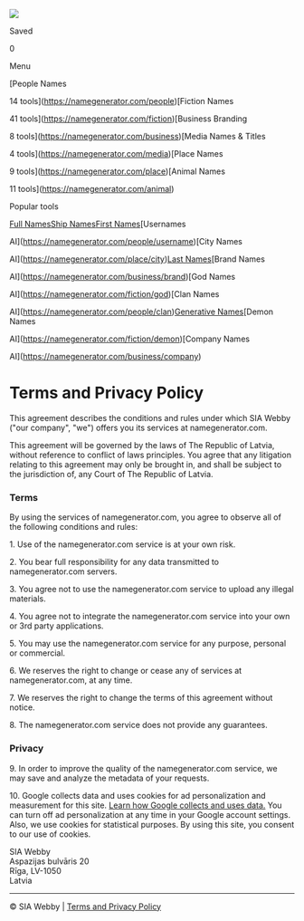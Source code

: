 [![](/images/logo.svg?v=04667e)](https://namegenerator.com/)

Saved

0

Menu

[People Names

14 tools](https://namegenerator.com/people)[Fiction Names

41 tools](https://namegenerator.com/fiction)[Business Branding

8 tools](https://namegenerator.com/business)[Media Names & Titles

4 tools](https://namegenerator.com/media)[Place Names

9 tools](https://namegenerator.com/place)[Animal Names

11 tools](https://namegenerator.com/animal)

Popular tools

[Full Names](https://namegenerator.com/people/full)[Ship Names](https://namegenerator.com/people/ship)[First Names](https://namegenerator.com/people/first)[Usernames

AI](https://namegenerator.com/people/username)[City Names

AI](https://namegenerator.com/place/city)[Last Names](https://namegenerator.com/people/last)[Brand Names

AI](https://namegenerator.com/business/brand)[God Names

AI](https://namegenerator.com/fiction/god)[Clan Names

AI](https://namegenerator.com/people/clan)[Generative Names](https://namegenerator.com/people/generative)[Demon Names

AI](https://namegenerator.com/fiction/demon)[Company Names

AI](https://namegenerator.com/business/company)

Terms and Privacy Policy
========================

This agreement describes the conditions and rules under which SIA Webby ("our company", "we") offers you its services at namegenerator.com.

This agreement will be governed by the laws of The Republic of Latvia, without reference to conflict of laws principles. You agree that any litigation relating to this agreement may only be brought in, and shall be subject to the jurisdiction of, any Court of The Republic of Latvia.

### Terms

By using the services of namegenerator.com, you agree to observe all of the following conditions and rules:

1\. Use of the namegenerator.com service is at your own risk.

2\. You bear full responsibility for any data transmitted to namegenerator.com servers.

3\. You agree not to use the namegenerator.com service to upload any illegal materials.

4\. You agree not to integrate the namegenerator.com service into your own or 3rd party applications.

5\. You may use the namegenerator.com service for any purpose, personal or commercial.

6\. We reserves the right to change or cease any of services at namegenerator.com, at any time.

7\. We reserves the right to change the terms of this agreement without notice.

8\. The namegenerator.com service does not provide any guarantees.

### Privacy

9\. In order to improve the quality of the namegenerator.com service, we may save and analyze the metadata of your requests.

10\. Google collects data and uses cookies for ad personalization and measurement for this site. [Learn how Google collects and uses data.](https://policies.google.com/technologies/partner-sites) You can turn off ad personalization at any time in your Google account settings. Also, we use cookies for statistical purposes. By using this site, you consent to our use of cookies.

SIA Webby  
Aspazijas bulvāris 20  
Rīga, LV-1050  
Latvia

* * *

© SIA Webby | [Terms and Privacy Policy](https://namegenerator.com/terms)